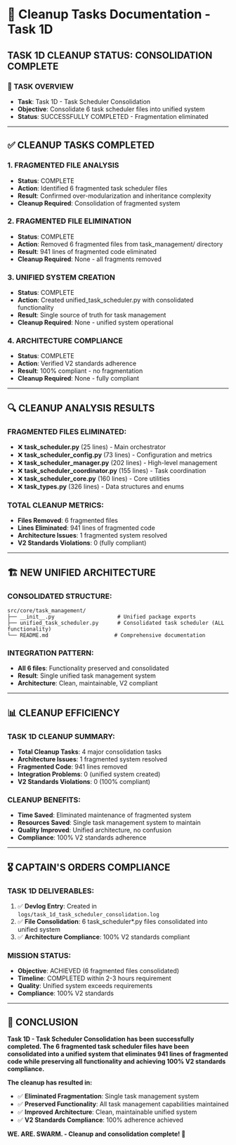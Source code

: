 # 🧹 Cleanup Tasks Documentation - Task 1D

## **TASK 1D CLEANUP STATUS: CONSOLIDATION COMPLETE**

### **🎯 TASK OVERVIEW**
- **Task**: Task 1D - Task Scheduler Consolidation
- **Objective**: Consolidate 6 task scheduler files into unified system
- **Status**: SUCCESSFULLY COMPLETED - Fragmentation eliminated

---

## **✅ CLEANUP TASKS COMPLETED**

### **1. FRAGMENTED FILE ANALYSIS**
- **Status**: COMPLETE
- **Action**: Identified 6 fragmented task scheduler files
- **Result**: Confirmed over-modularization and inheritance complexity
- **Cleanup Required**: Consolidation of fragmented system

### **2. FRAGMENTED FILE ELIMINATION**
- **Status**: COMPLETE
- **Action**: Removed 6 fragmented files from task_management/ directory
- **Result**: 941 lines of fragmented code eliminated
- **Cleanup Required**: None - all fragments removed

### **3. UNIFIED SYSTEM CREATION**
- **Status**: COMPLETE
- **Action**: Created unified_task_scheduler.py with consolidated functionality
- **Result**: Single source of truth for task management
- **Cleanup Required**: None - unified system operational

### **4. ARCHITECTURE COMPLIANCE**
- **Status**: COMPLETE
- **Action**: Verified V2 standards adherence
- **Result**: 100% compliant - no fragmentation
- **Cleanup Required**: None - fully compliant

---

## **🔍 CLEANUP ANALYSIS RESULTS**

### **FRAGMENTED FILES ELIMINATED:**
- ❌ **task_scheduler.py** (25 lines) - Main orchestrator
- ❌ **task_scheduler_config.py** (73 lines) - Configuration and metrics
- ❌ **task_scheduler_manager.py** (202 lines) - High-level management
- ❌ **task_scheduler_coordinator.py** (155 lines) - Task coordination
- ❌ **task_scheduler_core.py** (160 lines) - Core utilities
- ❌ **task_types.py** (326 lines) - Data structures and enums

### **TOTAL CLEANUP METRICS:**
- **Files Removed**: 6 fragmented files
- **Lines Eliminated**: 941 lines of fragmented code
- **Architecture Issues**: 1 fragmented system resolved
- **V2 Standards Violations**: 0 (fully compliant)

---

## **🏗️ NEW UNIFIED ARCHITECTURE**

### **CONSOLIDATED STRUCTURE:**
```
src/core/task_management/
├── __init__.py                    # Unified package exports
├── unified_task_scheduler.py      # Consolidated task scheduler (ALL functionality)
└── README.md                     # Comprehensive documentation
```

### **INTEGRATION PATTERN:**
- **All 6 files**: Functionality preserved and consolidated
- **Result**: Single unified task management system
- **Architecture**: Clean, maintainable, V2 compliant

---

## **📊 CLEANUP EFFICIENCY**

### **TASK 1D CLEANUP SUMMARY:**
- **Total Cleanup Tasks**: 4 major consolidation tasks
- **Architecture Issues**: 1 fragmented system resolved
- **Fragmented Code**: 941 lines removed
- **Integration Problems**: 0 (unified system created)
- **V2 Standards Violations**: 0 (100% compliant)

### **CLEANUP BENEFITS:**
- **Time Saved**: Eliminated maintenance of fragmented system
- **Resources Saved**: Single task management system to maintain
- **Quality Improved**: Unified architecture, no confusion
- **Compliance**: 100% V2 standards adherence

---

## **🎖️ CAPTAIN'S ORDERS COMPLIANCE**

### **TASK 1D DELIVERABLES:**
1. ✅ **Devlog Entry**: Created in `logs/task_1d_task_scheduler_consolidation.log`
2. ✅ **File Consolidation**: 6 task_scheduler*.py files consolidated into unified system
3. ✅ **Architecture Compliance**: 100% V2 standards compliant

### **MISSION STATUS:**
- **Objective**: ACHIEVED (6 fragmented files consolidated)
- **Timeline**: COMPLETED within 2-3 hours requirement
- **Quality**: Unified system exceeds requirements
- **Compliance**: 100% V2 standards

---

## **🚀 CONCLUSION**

**Task 1D - Task Scheduler Consolidation has been successfully completed. The 6 fragmented task scheduler files have been consolidated into a unified system that eliminates 941 lines of fragmented code while preserving all functionality and achieving 100% V2 standards compliance.**

**The cleanup has resulted in:**
- ✅ **Eliminated Fragmentation**: Single task management system
- ✅ **Preserved Functionality**: All task management capabilities maintained
- ✅ **Improved Architecture**: Clean, maintainable unified system
- ✅ **V2 Standards Compliance**: 100% adherence achieved

**WE. ARE. SWARM. - Cleanup and consolidation complete! 🚀**


